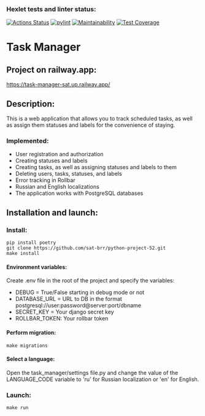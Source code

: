 ### Hexlet tests and linter status:
[![Actions Status](https://github.com/sat-brr/python-project-52/workflows/hexlet-check/badge.svg)](https://github.com/sat-brr/python-project-52/actions)
[![pylint](https://github.com/sat-brr/python-project-52/actions/workflows/pylint.yml/badge.svg)](https://github.com/sat-brr/python-project-52/actions/workflows/pylint.yml)
[![Maintainability](https://api.codeclimate.com/v1/badges/965e3cf390a26562b40b/maintainability)](https://codeclimate.com/github/sat-brr/python-project-52/maintainability)
[![Test Coverage](https://api.codeclimate.com/v1/badges/965e3cf390a26562b40b/test_coverage)](https://codeclimate.com/github/sat-brr/python-project-52/test_coverage)

# Task Manager

## Project on railway.app:
https://task-manager-sat.up.railway.app/

## Description:
This is a web application that allows you to track scheduled tasks, as well as assign them statuses and labels for the convenience of staying.

### Implemented:
- User registration and authorization
- Creating statuses and labels
- Creating tasks, as well as assigning statuses and labels to them
- Deleting users, tasks, statuses, and labels
- Error tracking in Rollbar
- Russian and English localizations
- The application works with PostgreSQL databases

## Installation and launch:

### Install:
```
pip install poetry
git clone https://github.com/sat-brr/python-project-52.git
make install
```

#### Environment variables:
Create .env file in the root of the project and specify the variables:
- DEBUG = True/False starting in debug mode or not
- DATABASE_URL = URL to DB in the format postgresql://user:password@server:port/dbname
- SECRET_KEY = Your django secret key
- ROLLBAR_TOKEN: Your rollbar token

#### Perform migration:
```
make migrations
```

#### Select a language:
Open the task_manager/settings file.py and change the value of the LANGUAGE_CODE variable to 'ru' for Russian localization or 'en' for English.

### Launch:
```
make run
```
